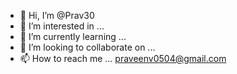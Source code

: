 - 👋 Hi, I’m @Prav30
- 👀 I’m interested in ...
- 🌱 I’m currently learning ...
- 💞️ I’m looking to collaborate on ...
- 📫 How to reach me ... praveenv0504@gmail.com

<!---
Prav30/Prav30 is a ✨ special ✨ repository because its `README.md` (this file) appears on your GitHub profile.
You can click the Preview link to take a look at your changes.
--->
